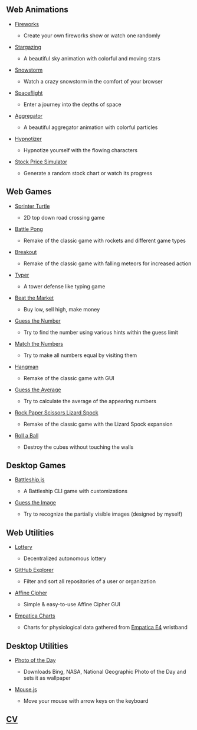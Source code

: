 ## Web Animations

- [Fireworks](https://berkerol.github.io/fireworks)

  - Create your own fireworks show or watch one randomly

- [Stargazing](https://berkerol.github.io/stargazing)

  - A beautiful sky animation with colorful and moving stars

- [Snowstorm](https://berkerol.github.io/snowstorm)

  - Watch a crazy snowstorm in the comfort of your browser

- [Spaceflight](https://berkerol.github.io/spaceflight)

  - Enter a journey into the depths of space

- [Aggregator](https://berkerol.github.io/aggregator)

  - A beautiful aggregator animation with colorful particles

- [Hypnotizer](https://berkerol.github.io/hypnotizer)

  - Hypnotize yourself with the flowing characters

- [Stock Price Simulator](https://berkerol.github.io/stock-price-simulator)

  - Generate a random stock chart or watch its progress

## Web Games

- [Sprinter Turtle](https://berkerol.github.io/sprinter-turtle)

  - 2D top down road crossing game

- [Battle Pong](https://berkerol.github.io/battle-pong)

  - Remake of the classic game with rockets and different game types

- [Breakout](https://berkerol.github.io/breakout)

  - Remake of the classic game with falling meteors for increased action

- [Typer](https://berkerol.github.io/typer)

  - A tower defense like typing game

- [Beat the Market](https://berkerol.github.io/beat-the-market)

  - Buy low, sell high, make money

- [Guess the Number](https://berkerol.github.io/guess-the-number)

  - Try to find the number using various hints within the guess limit

- [Match the Numbers](https://berkerol.github.io/match-the-numbers)

  - Try to make all numbers equal by visiting them

- [Hangman](https://berkerol.github.io/hangman)

  - Remake of the classic game with GUI

- [Guess the Average](https://berkerol.github.io/guess-the-average)

  - Try to calculate the average of the appearing numbers

- [Rock Paper Scissors Lizard Spock](https://berkerol.github.io/rock-paper-scissors-lizard-spock)

  - Remake of the classic game with the Lizard Spock expansion

- [Roll a Ball](https://berkerol.github.io/roll-a-ball)

  - Destroy the cubes without touching the walls

## Desktop Games

- [Battleship.js](https://berkerol.github.io/battleshipjs)

  - A Battleship CLI game with customizations

- [Guess the Image](https://berkerol.github.io/guess-the-image)

  - Try to recognize the partially visible images (designed by myself)

## Web Utilities

- [Lottery](https://berkerol.github.io/lottery)

  - Decentralized autonomous lottery

- [GitHub Explorer](https://berkerol.github.io/github-explorer)

  - Filter and sort all repositories of a user or organization

- [Affine Cipher](https://berkerol.github.io/affine-cipher)

  - Simple & easy-to-use Affine Cipher GUI

- [Empatica Charts](https://berkerol.github.io/empatica-charts)

  - Charts for physiological data gathered from [Empatica E4](https://www.empatica.com/research/e4/) wristband

## Desktop Utilities

- [Photo of the Day](https://berkerol.github.io/photo-of-the-day)

  - Downloads Bing, NASA, National Geographic Photo of the Day and sets it as wallpaper

- [Mouse.js](https://berkerol.github.io/mousejs)

  - Move your mouse with arrow keys on the keyboard

## [CV](https://berkerol.github.io/cv)
